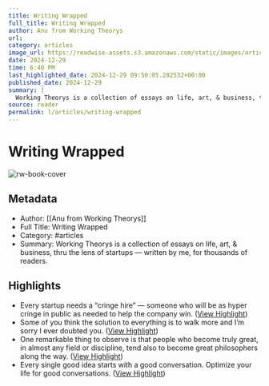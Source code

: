 ```yaml
---
title: Writing Wrapped
full_title: Writing Wrapped
author: Anu from Working Theorys
url: 
category: articles
image_url: https://readwise-assets.s3.amazonaws.com/static/images/article0.00998d930354.png
date: 2024-12-29
time: 6:40 PM
last_highlighted_date: 2024-12-29 09:50:05.282532+00:00
published_date: 2024-12-29
summary: |
  Working Theorys is a collection of essays on life, art, & business, thru the lens of startups — written by me, for thousands of readers.
source: reader
permalink: l/articles/writing-wrapped
---
```

# Writing Wrapped

![rw-book-cover](https://readwise-assets.s3.amazonaws.com/static/images/article0.00998d930354.png)

## Metadata
- Author: [[Anu from Working Theorys]]
- Full Title: Writing Wrapped
- Category: #articles
- Summary: Working Theorys is a collection of essays on life, art, & business, thru the lens of startups — written by me, for thousands of readers.

## Highlights
- Every startup needs a “cringe hire” — someone who will be as hyper cringe in public as needed to help the company win. ([View Highlight](https://read.readwise.io/read/01jg8x36bx54ppbev964z00bf5))
- Some of you think the solution to everything is to walk more and I’m sorry I ever doubted you. ([View Highlight](https://read.readwise.io/read/01jg8x4sx7d6adhzyd8a2nt7y5))
- One remarkable thing to observe is that people who become truly great, in almost any field or discipline, tend also to become great philosophers along the way. ([View Highlight](https://read.readwise.io/read/01jg8x4pdq34gacahecvv9hfbw))
- Every single good idea starts with a good conversation. Optimize your life for good conversations. ([View Highlight](https://read.readwise.io/read/01jg8x5957gv51ngzw1r531s1z))


